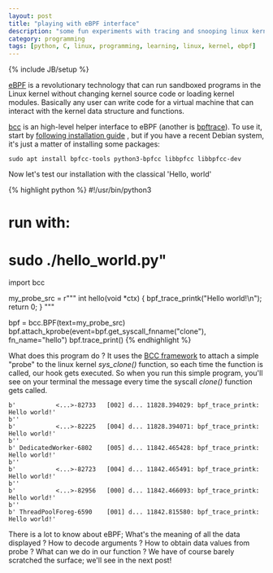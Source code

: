 ```yaml
---
layout: post
title: "playing with eBPF interface"
description: "some fun experiments with tracing and snooping linux kernel"
category: programming
tags: [python, C, linux, programming, learning, linux, kernel, ebpf]
---
```

{% include JB/setup %}

[eBPF](https://ebpf.io/) is a revolutionary technology that can run sandboxed programs in the Linux kernel without changing kernel source code or loading kernel modules. Basically any user can write code for a virtual machine that can interact with the kernel data structure and functions.

[bcc](https://github.com/iovisor/bcc) is an high-level helper interface to eBPF (another is [bpftrace](https://github.com/iovisor/bpftrace)). To use it, start by [following installation guide](https://github.com/iovisor/bcc/blob/master/INSTALL.md) , but if you have a recent Debian system, it's just a matter of installing some packages:

    sudo apt install bpfcc-tools python3-bpfcc libbpfcc libbpfcc-dev


Now let's test our installation with the classical 'Hello, world' 

{% highlight python %}
#!/usr/bin/python3
# run with:
# sudo ./hello_world.py"

import bcc

my_probe_src = r"""
int hello(void *ctx) {
  bpf_trace_printk("Hello world!\n");
  return 0;
}
"""

bpf = bcc.BPF(text=my_probe_src)
bpf.attach_kprobe(event=bpf.get_syscall_fnname("clone"), fn_name="hello")
bpf.trace_print()
{% endhighlight %}

What does this program do ? It uses the [BCC framework](https://github.com/iovisor/bcc) to attach a simple "probe" to the linux kernel *sys_clone()* function, so each time the function is called, our hook gets executed. 
So when you run this simple program, you'll see on your terminal the message every time the syscall *clone()* function gets called. 

    b'           <...>-82733   [002] d... 11828.394029: bpf_trace_printk: Hello world!'
    b''
    b'           <...>-82225   [004] d... 11828.394071: bpf_trace_printk: Hello world!'
    b''
    b' DedicatedWorker-6802    [005] d... 11842.465428: bpf_trace_printk: Hello world!'
    b''
    b'           <...>-82723   [004] d... 11842.465491: bpf_trace_printk: Hello world!'
    b''
    b'           <...>-82956   [000] d... 11842.466093: bpf_trace_printk: Hello world!'
    b''
    b' ThreadPoolForeg-6590    [001] d... 11842.815580: bpf_trace_printk: Hello world!'


There is a lot to know about eBPF; What's the meaning of all the data displayed ? How to decode arguments ? How to obtain data values from probe ? What can we do in our function ? We have of course barely scratched the surface; we'll see in the next post!





